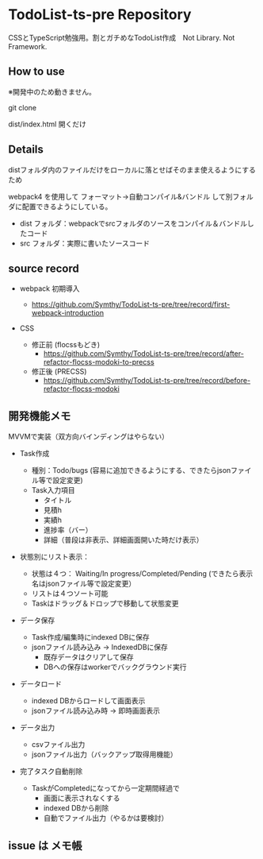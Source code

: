 # TodoList-ts-pre Repository

CSSとTypeScript勉強用。割とガチめなTodoList作成　Not Library. Not Framework.

## How to use

※開発中のため動きません。

git clone

dist/index.html 開くだけ

## Details

distフォルダ内のファイルだけをローカルに落とせばそのまま使えるようにするため

webpack4 を使用して フォーマット→自動コンパイル&バンドル して別フォルダに配置できるようにしている。
- dist フォルダ：webpackでsrcフォルダのソースをコンパイル＆バンドルしたコード
- src フォルダ：実際に書いたソースコード

## source record

- webpack 初期導入
  - https://github.com/Symthy/TodoList-ts-pre/tree/record/first-webpack-introduction

- CSS
  - 修正前 (flocssもどき)
    - https://github.com/Symthy/TodoList-ts-pre/tree/record/after-refactor-flocss-modoki-to-precss
  - 修正後 (PRECSS)
    - https://github.com/Symthy/TodoList-ts-pre/tree/record/before-refactor-flocss-modoki

## 開発機能メモ
MVVMで実装（双方向バインディングはやらない）

- Task作成
  - 種別：Todo/bugs (容易に追加できるようにする、できたらjsonファイル等で設定変更)
  - Task入力項目
    - タイトル
    - 見積h
    - 実績h
    - 進捗率（バー）
    - 詳細（普段は非表示、詳細画面開いた時だけ表示）

- 状態別にリスト表示： 
  - 状態は４つ： Waiting/In progress/Completed/Pending (できたら表示名はjsonファイル等で設定変更）
  - リストは４つソート可能
  - Taskはドラッグ＆ドロップで移動して状態変更
  
- データ保存 
  - Task作成/編集時にindexed DBに保存
  - jsonファイル読み込み → IndexedDBに保存
    - 既存データはクリアして保存
    - DBへの保存はworkerでバックグラウンド実行

- データロード
  - indexed DBからロードして画面表示
  - jsonファイル読み込み時 → 即時画面表示

- データ出力
  - csvファイル出力
  - jsonファイル出力（バックアップ取得用機能）

- 完了タスク自動削除
  - TaskがCompletedになってから一定期間経過で
    - 画面に表示されなくする
    - indexed DBから削除
    - 自動でファイル出力（やるかは要検討）

## issue は メモ帳

